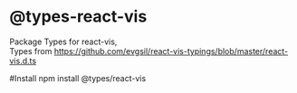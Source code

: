 # @types-react-vis
Package Types for react-vis,    
Types from https://github.com/evgsil/react-vis-typings/blob/master/react-vis.d.ts

#Install
npm install @types/react-vis
